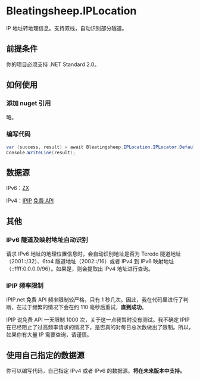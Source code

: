 # Bleatingsheep.IPLocation
IP 地址转地理信息。支持双栈，自动识别部分隧道。

## 前提条件
你的项目必须支持 .NET Standard 2.0。

## 如何使用
### 添加 nuget 引用
略。
### 编写代码
```C#
var (success, result) = await Bleatingsheep.IPLocation.IPLocator.Default.GetLocationAsync("8.8.8.8");
Console.WriteLine(result);
```

## 数据源
IPv6：[ZX](http://ip.zxinc.org/ipquery)

IPv4：[IPIP](https://www.ipip.net/ip.html) [免费 API](https://www.ipip.net/support/api.html)

## 其他
### IPv6 隧道及映射地址自动识别
请求 IPv6 地址的地理位置信息时，会自动识别地址是否为 Teredo 隧道地址（2001::/32）、6to4 隧道地址（2002::/16）或者 IPv4 到 IPv6 映射地址（::ffff:0.0.0.0/96）。如果是，则会提取出 IPv4 地址进行查询。
### IPIP 频率限制
IPIP.net 免费 API 频率限制较严格，只有 1 秒几次。因此，我在代码里进行了判断，在过于频繁的情况下会在约 110 毫秒后重试，**直到成功**。

IPIP 说免费 API 一天限制 1000 次，关于这一点我暂时没有测试。我不确定 IPIP 在已经阻止了过高频率请求的情况下，是否真的对每日总次数做出了限制。所以，如果你有大量 IP 需要查询，请谨慎。

## 使用自己指定的数据源
你可以编写代码，自己指定 IPv4 或者 IPv6 的数据源。**将在未来版本中支持。**